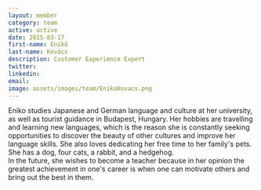 ```yaml
---
layout: member
category: team
active: active
date: 2015-03-17
first-name: Enikő
last-name: Kovács
description: Customer Experience Expert
twitter:
linkedin:
email:
image: assets/images/team/EnikoKovacs.png
---
```

Eniko studies Japanese and German language and culture at her university, as well as tourist guidance in Budapest, Hungary. Her hobbies are travelling and learning new languages, which is the reason she is constantly seeking opportunities to discover the beauty of other cultures and improve her language skills. She also loves dedicating her free time to her family's pets. She has a dog, four cats, a rabbit, and a hedgehog.<br>
In the future, she wishes to become a teacher because in her opinion the greatest achievement in one's career is when one can motivate others and bring out the best in them.
